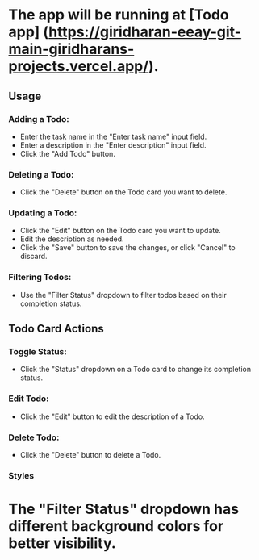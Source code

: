 
# The app will be running at [Todo app] (https://giridharan-eeay-git-main-giridharans-projects.vercel.app/).

## Usage

### **Adding a Todo:**
- Enter the task name in the "Enter task name" input field.
- Enter a description in the "Enter description" input field.
- Click the "Add Todo" button.

### **Deleting a Todo:**
- Click the "Delete" button on the Todo card you want to delete.

### **Updating a Todo:**
- Click the "Edit" button on the Todo card you want to update.
- Edit the description as needed.
- Click the "Save" button to save the changes, or click "Cancel" to discard.

### **Filtering Todos:**
- Use the "Filter Status" dropdown to filter todos based on their completion status.

## Todo Card Actions

### **Toggle Status:**
- Click the "Status" dropdown on a Todo card to change its completion status.

### **Edit Todo:**
- Click the "Edit" button to edit the description of a Todo.

### **Delete Todo:**
- Click the "Delete" button to delete a Todo.

### Styles

# The "Filter Status" dropdown has different background colors for better visibility.


